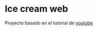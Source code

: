 # Ice cream web

Proyecto basado en el tutorial de [youtube](https://www.youtube.com/watch?v=JfFonNh_l10)